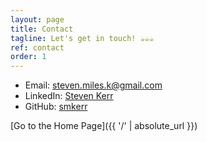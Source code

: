```yaml
---
layout: page
title: Contact
tagline: Let's get in touch! ☕☕☕
ref: contact
order: 1
---
```


* Email: [steven.miles.k@gmail.com](steven.miles.k@gmail.com)
* LinkedIn: [Steven Kerr](https://www.linkedin.com/in/stevenmileskerr/)
* GitHub: [smkerr](https://github.com/smkerr)

[Go to the Home Page]({{ '/' | absolute_url }})
